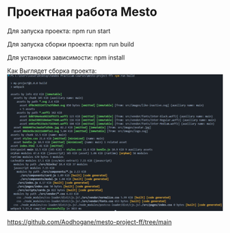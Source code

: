 # Проектная работа Mesto

Для запуска проекта: npm run start

Для запуска сборки проекта: npm run build 

Для yстановки зависимости: npm install

Как Bыглядет сборка проекта:
![alt text](photo_for_vrtification/image.png)


https://github.com/Aodhogane/mesto-project-ff/tree/main